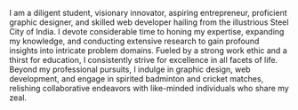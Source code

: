 I am a diligent student, visionary innovator, aspiring entrepreneur, proficient graphic designer, and skilled web developer hailing from the illustrious Steel City of India. I devote considerable time to honing my expertise, expanding my knowledge, and conducting extensive research to gain profound insights into intricate problem domains. Fueled by a strong work ethic and a thirst for education, I consistently strive for excellence in all facets of life. Beyond my professional pursuits, I indulge in graphic design, web development, and engage in spirited badminton and cricket matches, relishing collaborative endeavors with like-minded individuals who share my zeal.


<!--
**AbhayKumarDas/AbhayKumarDas** is a ✨ _special_ ✨ repository because its `README.md` (this file) appears on your GitHub profile.

Here are some ideas to get you started:

- 🔭 I’m currently working on ...
- 🌱 I’m currently learning ...
- 👯 I’m looking to collaborate on ...
- 🤔 I’m looking for help with ...
- 💬 Ask me about ...
- 📫 How to reach me: ...
- 😄 Pronouns: ...
- ⚡ Fun fact: ...
-->
